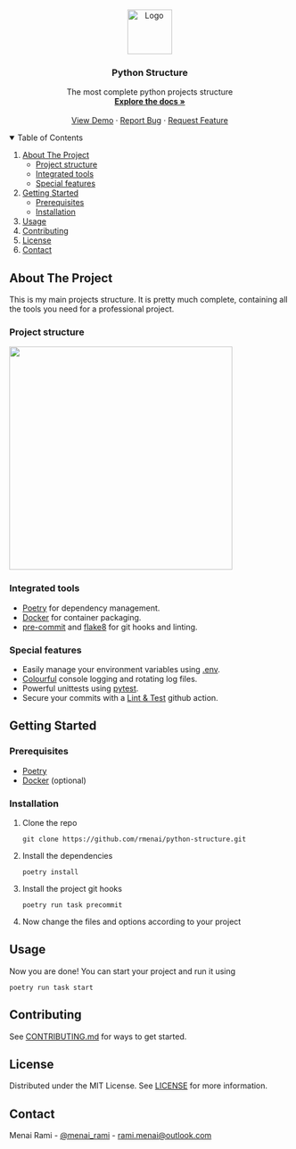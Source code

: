 <br />
<p align="center">
  <a href="https://github.com/rmenai/python-structure">
    <img src="https://upload.wikimedia.org/wikipedia/commons/thumb/c/c3/Python-logo-notext.svg/2048px-Python-logo-notext.svg.png" alt="Logo" width="80" height="80">
  </a>

<h3 align="center">Python Structure</h3>

  <p align="center">
    The most complete python projects structure
    <br />
    <a href="https://github.com/rmenai/python-structure"><strong>Explore the docs »</strong></a>
    <br />
    <br />
    <a href="https://github.com/rmenai/python-structure">View Demo</a>
    ·
    <a href="https://github.com/rmenai/python-structure/issues">Report Bug</a>
    ·
    <a href="https://github.com/rmenai/python-structure/issues">Request Feature</a>
  </p>
</p>

<!-- TABLE OF CONTENTS -->
<details open="open">
  <summary>Table of Contents</summary>
  <ol>
    <li>
      <a href="#about-the-project">About The Project</a>
      <ul>
        <li><a href="#project-structure">Project structure</a></li>
      </ul>
        <ul>
        <li><a href="#integrated-tools">Integrated tools</a></li>
      </ul>
        <ul>
        <li><a href="#special-features">Special features</a></li>
      </ul>
    </li>
    <li>
      <a href="#getting-started">Getting Started</a>
      <ul>
        <li><a href="#prerequisites">Prerequisites</a></li>
        <li><a href="#installation">Installation</a></li>
      </ul>
    </li>
    <li><a href="#usage">Usage</a></li>
    <li><a href="#contributing">Contributing</a></li>
    <li><a href="#license">License</a></li>
    <li><a href="#contact">Contact</a></li>
  </ol>
</details>



<!-- ABOUT THE PROJECT -->

## About The Project

This is my main projects structure. It is pretty much complete, containing all the tools you need for a professional
project.

### Project structure

<img src="https://i.imgur.com/TJDs5Hv.png" height="400">

### Integrated tools

* [Poetry](https://python-poetry.org/) for dependency management.
* [Docker](https://www.docker.com/) for container packaging.
* [pre-commit](https://pre-commit.com/) and [flake8](https://flake8.pycqa.org/en/latest/) for git hooks and linting.

### Special features

* Easily manage your environment variables using [.env](https://pypi.org/project/python-dotenv/).
* [Colourful](https://pypi.org/project/colorlog/) console logging and rotating log files.
* Powerful unittests using [pytest](https://docs.pytest.org/en/6.2.x/).
* Secure your commits with
  a [Lint & Test](https://github.com/rmenai/python-structure/blob/main/.github/workflows/lint-test.yaml) github action.

<!-- GETTING STARTED -->

## Getting Started

### Prerequisites

* [Poetry](https://python-poetry.org/docs/)
* [Docker](https://docs.docker.com/get-docker/) (optional)

### Installation

1. Clone the repo
   ```shell
   git clone https://github.com/rmenai/python-structure.git
   ```
2. Install the dependencies
   ```shell
   poetry install
   ```
3. Install the project git hooks
   ```shell
   poetry run task precommit
   ```
4. Now change the files and options according to your project

<!-- USAGE EXAMPLES -->

## Usage

Now you are done! You can start your project and run it using

```shell
poetry run task start
```

## Contributing

See [CONTRIBUTING.md](https://github.com/rmenai/python-structure/blob/main/CONTRIBUTING.md) for ways to get started.

<!-- LICENSE -->

## License

Distributed under the MIT License. See [LICENSE](https://github.com/rmenai/python-structure/blob/main/LICENSE) for more information.



<!-- CONTACT -->

## Contact

Menai Rami - [@menai_rami](https://twitter.com/menai_rami) - rami.menai@outlook.com
